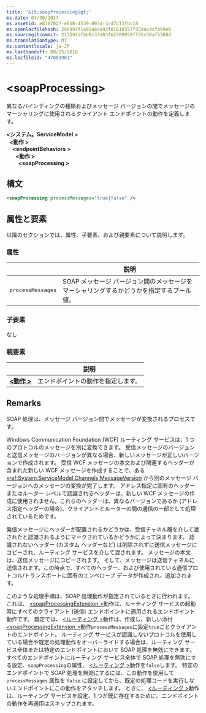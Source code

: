 ```yaml
---
title: '&lt;soapProcessing&gt;'
ms.date: 03/30/2017
ms.assetid: e8707027-e6b8-4539-893d-3cd7c13fbc18
ms.openlocfilehash: 296993f1a91a6da93f01610357f35dac4cfab9e6
ms.sourcegitcommit: 213292dfbb0c37d83f62709959ff55c50af5560d
ms.translationtype: MT
ms.contentlocale: ja-JP
ms.lasthandoff: 09/25/2018
ms.locfileid: "47083901"
---
```

# <a name="ltsoapprocessinggt"></a>&lt;soapProcessing&gt;

異なるバインディングの種類およびメッセージ バージョンの間でメッセージのマーシャリングに使用されるクライアント エンドポイントの動作を定義します。

**\<システム。ServiceModel >**   
&nbsp;&nbsp;**\<動作 >**   
&nbsp;&nbsp;&nbsp;&nbsp;**\<endpointBehaviors >**   
&nbsp;&nbsp;&nbsp;&nbsp;&nbsp;&nbsp;**\<動作 >**   
&nbsp;&nbsp;&nbsp;&nbsp;&nbsp;&nbsp;&nbsp;&nbsp;**\<soapProcessing >**

## <a name="syntax"></a>構文

```xml
<soapProcessing processMessages="true|false" />
```

## <a name="attributes-and-elements"></a>属性と要素

以降のセクションでは、属性、子要素、および親要素について説明します。

### <a name="attributes"></a>属性

|                   | 説明 |
| ----------------- | ----------- |
| `processMessages` | SOAP メッセージ バージョン間のメッセージをマーシャリングするかどうかを指定するブール値。 |

### <a name="child-elements"></a>子要素

なし

### <a name="parent-elements"></a>親要素

|     | 説明 |
| --- | ----------- |
| [**\<動作 >**](../../../../../docs/framework/configure-apps/file-schema/wcf/behavior-of-endpointbehaviors.md) | エンドポイントの動作を指定します。 |

## <a name="remarks"></a>Remarks

SOAP 処理は、メッセージ バージョン間でメッセージが変換されるプロセスです。

Windows Communication Foundation (WCF) ルーティング サービスは、1 つのプロトコルのメッセージを別に変換できます。 受信メッセージのバージョンと送信メッセージのバージョンが異なる場合、新しいメッセージが正しいバージョンで作成されます。 受信 WCF メッセージの本文および関連するヘッダーが含まれた新しい WCF メッセージを作成することで、ある <xref:System.ServiceModel.Channels.MessageVersion> から別のメッセージ バージョンへのメッセージの変換が完了します。 アドレス指定に固有のヘッダーまたはルーター レベルで認識されるヘッダーは、新しい WCF メッセージの作成に使用されません。これらのヘッダーは、異なるバージョンであるか (アドレス指定ヘッダーの場合)、クライアントとルーターの間の通信の一部として処理されているためです。

発信メッセージにヘッダーが配置されるかどうかは、受信チャネル層を介して渡されたと認識されるようにマークされているかどうかによって決まります。 認識されないヘッダー (カスタム ヘッダーなど) は削除されずに送信メッセージにコピーされ、ルーティング サービスを介して渡されます。 メッセージの本文は、送信メッセージにコピーされます。 そして、メッセージは送信チャネルに送信されます。この時点で、すべてのヘッダー、および使用されている通信プロトコル/トランスポートに固有のエンベロープ データが作成され、追加されます。

このような処理手順は、SOAP 処理動作が指定されているときに行われます。 これは、 [ \<soapProcessingExtension >](../../../../../docs/framework/configure-apps/file-schema/wcf/soapprocessing.md)動作は、ルーティング サービスの起動時にすべてのクライアント (送信) エンドポイントに適用されるエンドポイント動作です。 既定では、 [\<ルーティング >](../../../../../docs/framework/configure-apps/file-schema/wcf/routing-of-servicebehavior.md)動作は、作成し、新しい添付[ \<soapProcessingExtension >](../../../../../docs/framework/configure-apps/file-schema/wcf/soapprocessing.md)動作`processMessages`に設定`true`ごとクライアントのエンドポイント。 ルーティング サービスが認識しないプロトコルを使用している場合や既定の処理動作をオーバーライドする場合は、ルーティング サービス全体または特定のエンドポイントにおいて SOAP 処理を無効にできます。  すべてのエンドポイントにルーティング サービス全体で SOAP 処理を無効にする設定、`soapProcessing`の属性、 [\<ルーティング >](../../../../../docs/framework/configure-apps/file-schema/wcf/routing-of-servicebehavior.md)動作を`false`します。 特定のエンドポイントで SOAP 処理を無効にするには、この動作を使用して `processMessages` 属性を `false` に設定してから、既定の処理コードを実行しないエンドポイントにこの動作をアタッチします。  ときに、 [\<ルーティング >](../../../../../docs/framework/configure-apps/file-schema/wcf/routing-of-servicebehavior.md)動作は、ルーティング サービスを設定、1 つが既に存在するために、エンドポイントの動作を再適用はスキップされます。
